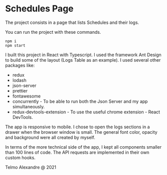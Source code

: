 # Schedules Page

The project consists in a page that lists Schedules and their logs.

You can run the project with these commands.

```
npm i
npm start
```

I built this project in React with Typescript. I used the framework Ant Design to build some of the layout (Logs Table as an example).
I used several other packages like:

- redux
- lodash
- json-server
- prettier
- fontawesome
- concurrently - To be able to run both the Json Server and my app simultaneously.
- redux-devtools-extension - To use the useful chrome extension - React DevTools.

The app is responsive to mobile. I chose to open the logs sections in a drawer when the browser window is small.
The general font color, opacity and background were all created by myself.

In terms of the more technical side of the app, I kept all components smaller than 100 lines of code.
The API requests are implemented in their own custom hooks.

Telmo Alexandre @ 2021
